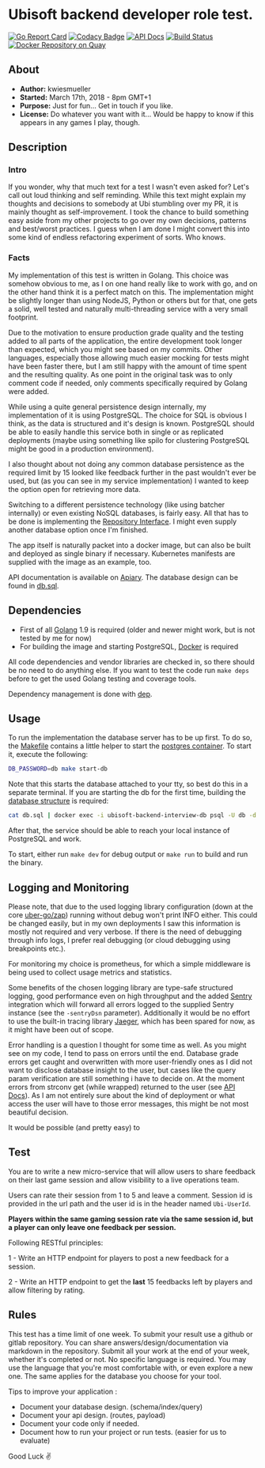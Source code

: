 # Ubisoft backend developer role test.
[![Go Report Card](https://goreportcard.com/badge/github.com/kwiesmueller/ubisoft-backend-interview)](https://goreportcard.com/report/github.com/kwiesmueller/ubisoft-backend-interview)
[![Codacy Badge](https://api.codacy.com/project/badge/Grade/dd692d4293644b1ca429a1f69001c225)](https://www.codacy.com/app/kwiesmueller/ubisoft-backend-interview?utm_source=github.com&amp;utm_medium=referral&amp;utm_content=kwiesmueller/ubisoft-backend-interview&amp;utm_campaign=Badge_Grade)
[![API Docs](https://img.shields.io/badge/API%20Docs-available-green.svg)](https://ubisoftbackendinterview.docs.apiary.io/#)
[![Build Status](https://travis-ci.org/kwiesmueller/ubisoft-backend-interview.svg?branch=master)](https://travis-ci.org/kwiesmueller/ubisoft-backend-interview)
[![Docker Repository on Quay](https://quay.io/repository/finch/ubisoft-backend-interview/status "Docker Repository on Quay")](https://quay.io/repository/finch/ubisoft-backend-interview)

## About

- **Author:** kwiesmueller
- **Started:** March 17th, 2018 - 8pm GMT+1
- **Purpose:** Just for fun... Get in touch if you like. 
- **License:** Do whatever you want with it...
Would be happy to know if this appears in any games I play, though.

## Description

### Intro

If you wonder, why that much text for a test I wasn't even asked for? Let's call out loud thinking and self reminding. While this text might explain my thoughts and decisions to somebody at Ubi stumbling over my PR, it is mainly thought as self-improvement. I took the chance to build something easy aside from my other projects to go over my own decisions, patterns and best/worst practices. I guess when I am done I might convert this into some kind of endless refactoring experiment of sorts. Who knows.

### Facts

My implementation of this test is written in Golang. This choice was somehow obvious to me, as I 
on one hand really like to work with go, and on the other hand think it is a perfect match on this.
The implementation might be slightly longer than using NodeJS, Python or others but for that, one gets a solid, well tested and naturally multi-threading service with a very small footprint.

Due to the motivation to ensure production grade quality and the testing added to all parts of the application, the entire development took longer than expected, which you might see based on my commits. Other languages, especially those allowing much easier mocking for tests might have been faster there, but I am still happy with the amount of time spent and the resulting quality.
As one point in the original task was to only comment code if needed, only comments specifically required by Golang were added.

While using a quite general persistence design internally, my implementation of it is using PostgreSQL.
The choice for SQL is obvious I think, as the data is structured and it's design is known.
PostgreSQL should be able to easily handle this service both in single or as replicated deployments (maybe using something like spilo for clustering PostgreSQL might be good in a production environment).

I also thought about not doing any common database persistence as the required limit by 15 looked like feedback further in the past wouldn't ever be used, but (as you can see in my service implementation) I wanted to keep the option open for retrieving more data.

Switching to a different persistence technology (like using batcher internally) or even existing NoSQL databases, is fairly easy. All that has to be done is implementing the [Repository Interface](pkg/feedback/repository.go). I might even supply another database option once I'm finished.

The app itself is naturally packet into a docker image, but can also be built and deployed as single binary if necessary. Kubernetes manifests are supplied with the image as an example, too.

API documentation is available on [Apiary](https://ubisoftbackendinterview.docs.apiary.io/#).
The database design can be found in [db.sql](db.sql). 

## Dependencies

- First of all [Golang](https://golang.org/dl/) 1.9 is required (older and newer might work, but is not tested by me for now)
- For building the image and starting PostgreSQL, [Docker](https://www.docker.com/community-edition) is required

All code dependencies and vendor libraries are checked in, so there should be no need to do anything else. If you want to test the code run `make deps` before to get the used Golang testing and coverage tools.

Dependency management is done with [dep](https://github.com/golang/dep).

## Usage

To run the implementation the database server has to be up first. To do so, the [Makefile](Makefile) contains a little helper to start the [postgres container](helpers/make_db).
To start it, execute the following:
```bash
DB_PASSWORD=db make start-db
```
Note that this starts the database attached to your tty, so best do this in a separate terminal.
If you are starting the db for the first time, building the [database structure](db.sql) is required:
```bash
cat db.sql | docker exec -i ubisoft-backend-interview-db psql -U db -d db -
```
After that, the service should be able to reach your local instance of PostgreSQL and work.

To start, either run `make dev` for debug output or `make run` to build and run the binary.

## Logging and Monitoring

Please note, that due to the used logging library configuration (down at the core [uber-go/zap](go.uber.org/zap)) running without debug won't print INFO either. This could be changed easily, but in my own deployments I saw this information is mostly not required and very verbose. If there is the need of debugging through info logs, I prefer real debugging (or cloud debugging using breakpoints etc.).

For monitoring my choice is prometheus, for which a simple middleware is being used to collect usage metrics and statistics.

Some benefits of the chosen logging library are type-safe structured logging, good performance even on high throughput and the added [Sentry](https://sentry.io) integration which will forward all errors logged to the supplied Sentry instance (see the `-sentryDsn` parameter).
Additionally it would be no effort to use the built-in tracing library [Jaeger](github.com/uber/jaeger-lib), which has been spared for now, as it might have been out of scope.

Error handling is a question I thought for some time as well. As you might see on my code, I tend to pass on errors until the end. Database grade errors get caught and overwritten with more user-friendly ones as I did not want to disclose database insight to the user, but cases like the query param verification are still something i have to decide on.
At the moment errors from strconv get (while wrapped) returned to the user (see [API Docs](https://ubisoftbackendinterview.docs.apiary.io/#)). As I am not entirely sure about the kind of deployment or what access the user will have to those error messages, this might be not most beautiful decision.

It would be possible (and pretty easy) to 


## Test

You are to write a new micro-service that will allow users to share feedback on their last game session and allow visibility to a live operations team.

Users can rate their session from 1 to 5 and leave a comment. Session id is provided in the url path and the user id is in the header named `Ubi-UserId`.

**Players within the same gaming session rate via the same session id, but a player can only leave one feedback per session.**

Following RESTful principles:

1 - Write an HTTP endpoint for players to post a new feedback for a session.

2 - Write an HTTP endpoint to get the **last** 15 feedbacks left by players and allow filtering by rating.


## Rules

This test has a time limit of one week. To submit your result use a github or gitlab repository.
You can share answers/design/documentation via markdown in the repository.
Submit all your work at the end of your week, whether it's completed or not.
No specific language is required. You may use the language that you're most comfortable with, or even explore a new one. The same applies for the database you choose for your tool.


Tips to improve your application :
- Document your database design. (schema/index/query)
- Document your api design. (routes, payload)
- Document your code only if needed.
- Document how to run your project or run tests. (easier for us to evaluate)


Good Luck :v: